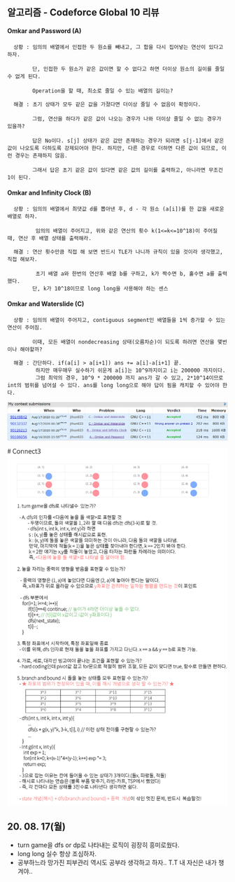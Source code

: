 ## 알고리즘 - Codeforce Global 10 리뷰

 #### Omkar and Password (A)

```
  상황 : 임의의 배열에서 인접한 두 원소를 빼내고, 그 합을 다시 집어넣는 연산이 있다고 하자.

        단, 인접한 두 원소가 같은 값이면 할 수 없다고 하면 더이상 원소의 길이를 줄일 수 없게 된다.

        Operation을 할 때, 최소로 줄일 수 있는 배열의 길이는?
```
```
  해결 : 초기 상태가 모두 같은 값을 가졌다면 더이상 줄일 수 없음이 확정이다.

        그럼, 연산을 하다가 같은 값이 나오는 경우가 나와 더이상 줄일 수 없는 경우가 있을까?

        답은 No이다. s[j] 상태가 같은 값만 존재하는 경우가 되려면 s[j-1]에서 같은 값이 나오도록 더하도록 강제되어야 한다. 하지만, 다른 경우로 더하면 다른 값이 되므로, 이런 경우는 존재하지 않음.

        그래서 답은 초기 같은 값이 있다면 같은 값의 길이를 출력하고, 아니라면 무조건 1이 된다.
```

  #### Omkar and Infinity Clock (B)

```
  상황 : 임의의 배열에서 최댓값 d를 뽑아낸 후, d - 각 원소 (a[i])를 한 값을 새로운 배열로 하자.

         임의의 배열이 주어지고, 위와 같은 연산의 횟수 k(1<=k<=10^18)이 주어질 때, 연산 후 배열 상태를 출력해라.
```
```
  해결 : 연산 횟수만큼 직접 해 보면 반드시 TLE가 나니까 규칙이 있을 것이라 생각했고, 직접 해보자.

         초기 배열 a와 한번의 연산후 배열 b를 구하고, k가 짝수면 b, 홀수면 a를 출력했다.
        단, k가 10^18이므로 long long을 사용해야 하는 센스
```

  #### Omkar and Waterslide (C)
```
  상황 : 임의의 배열이 주어지고, contiguous segment인 배열들을 1씩 증가할 수 있는 연산이 주어짐.

        이때, 모든 배열이 nondecreasing 상태(오름차순)이 되도록 하려면 연산을 몇번이나 해야할까?
```
```
  해결 : 간단하다. if(a[i] > a[i+1]) ans += a[i]-a[i+1] 끝.
         하지만 매우매우 실수하기 쉬운게 a[i]는 10^9까지이고 i는 200000 까지이다.
         그럼 최악의 경우, 10^9 * 200000 까지 ans가 갈 수 있고, 2*10^14이므로 int의 범위를 넘어설 수 있다. ans를 long long으로 해야 답이 됨을 캐치할 수 있어야 한다.
```

  ![Alt text](./img/img_2008172.png)

![Alt text](./img/img_200817.png)

## 20. 08. 17(월)

 - turn game을 dfs or dp로 나타내는 로직이 굉장히 흥미로웠다.
 - long long 실수 항상 조심하자.
 - 공부하느라 망가진 피부관리 역시도 공부라 생각하고 하자.. T.T 내 자신은 내가 챙겨야..